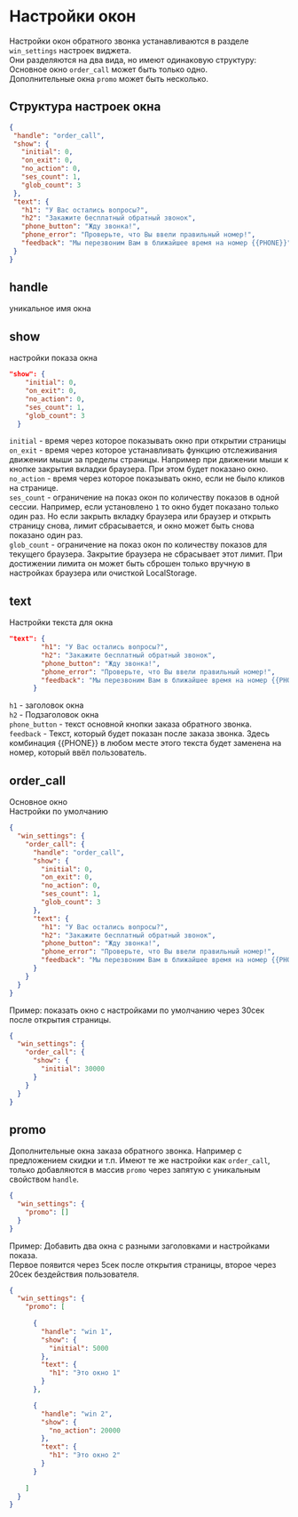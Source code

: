 # Настройки окон

Настройки окон обратного звонка устанавливаются в разделе `win_settings` настроек виджета.  
Они разделяются на два вида, но имеют одинаковую структуру:  
Основное окно `order_call` может быть только одно.  
Дополнительные окна `promo` может быть несколько.

## Структура настроек окна

 ```json
{
  "handle": "order_call",
  "show": {
    "initial": 0,
    "on_exit": 0,
    "no_action": 0,
    "ses_count": 1,
    "glob_count": 3
  },
  "text": {
    "h1": "У Вас остались вопросы?",
    "h2": "Закажите бесплатный обратный звонок",
    "phone_button": "Жду звонка!",
    "phone_error": "Проверьте, что Вы ввели правильный номер!",
    "feedback": "Мы перезвоним Вам в ближайшее время на номер {{PHONE}}"
  }
}
```
## handle

уникальное имя окна

## show

настройки показа окна

```json
"show": {
    "initial": 0,
    "on_exit": 0,
    "no_action": 0,
    "ses_count": 1,
    "glob_count": 3
  }
```

`initial` - время через которое показывать окно при открытии страницы  
`on_exit` - время через которое устанавливать функцию отслеживания движении мыши за пределы страницы. Например при движении мыши к кнопке закрытия вкладки браузера. При этом будет показано окно.  
`no_action` - время через которое показывать окно, если не было кликов на странице.  
`ses_count` - ограничение на показ окон по количеству показов в одной сессии. Например, если установлено `1` то окно будет показано только один раз. Но если закрыть вкладку браузера или браузер и открыть страницу снова, лимит сбрасывается, и окно может быть снова показано один раз.  
`glob_count` - ограничение на показ окон по количеству показов для текущего браузера. Закрытие браузера не сбрасывает этот лимит. При достижении лимита он может быть сброшен только вручную в настройках браузера или очисткой LocalStorage.


## text

Настройки текста для окна

```json
"text": {
        "h1": "У Вас остались вопросы?",
        "h2": "Закажите бесплатный обратный звонок",
        "phone_button": "Жду звонка!",
        "phone_error": "Проверьте, что Вы ввели правильный номер!",
        "feedback": "Мы перезвоним Вам в ближайшее время на номер {{PHONE}}"
      }

```
`h1` - заголовок окна  
`h2` - Подзаголовок окна  
`phone_button` - текст основной кнопки заказа обратного звонка.    
`feedback` - Текст, который будет показан после заказа звонка. Здесь комбинация <span>{</span><span>{</span>PHONE<span>}}</span> в любом месте этого текста будет заменена на номер, который ввёл пользователь.

## order_call

Основное окно  
Настройки по умолчанию

```json
{
  "win_settings": {
    "order_call": {
      "handle": "order_call",
      "show": {
        "initial": 0,
        "on_exit": 0,
        "no_action": 0,
        "ses_count": 1,
        "glob_count": 3
      },
      "text": {
        "h1": "У Вас остались вопросы?",
        "h2": "Закажите бесплатный обратный звонок",
        "phone_button": "Жду звонка!",
        "phone_error": "Проверьте, что Вы ввели правильный номер!",
        "feedback": "Мы перезвоним Вам в ближайшее время на номер {{PHONE}}"
      }
    }
  }  
}
```
Пример: показать окно с настройками по умолчанию через 30сек после открытия страницы.

```json
{
  "win_settings": {
    "order_call": {
      "show": {
        "initial": 30000
      }
    }
  }  
}
```
 
## promo

Дополнительные окна заказа обратного звонка. Например с предложением скидки и т.п.
Имеют те же настройки как `order_call`, только добавляются в массив `promo` через запятую с уникальным свойством `handle`.

```json
{
  "win_settings": {
    "promo": []
  }
}

```

Пример: Добавить два окна с разными заголовками и настройками показа.  
Первое появится через 5сек после открытия страницы, второе через 20сек бездействия пользователя.

```json
{
  "win_settings": {
    "promo": [
      
      {
        "handle": "win 1",
        "show": {
          "initial": 5000
        },
        "text": {
          "h1": "Это окно 1"
        }
      },

      {
        "handle": "win 2",
        "show": {
          "no_action": 20000
        },
        "text": {
          "h1": "Это окно 2"
        }
      }
      
    ]
  }
}

```
